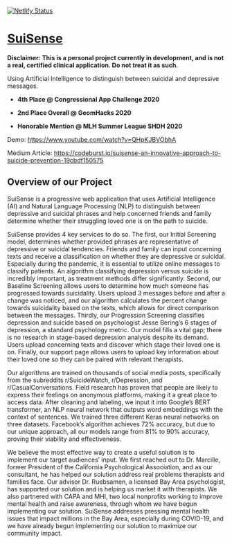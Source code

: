 [![Netlify Status](https://api.netlify.com/api/v1/badges/113e244d-b901-4ac2-95c2-77977458bf9d/deploy-status)](https://app.netlify.com/sites/suisense/deploys)

# [SuiSense](https://suisense.space/)

**Disclaimer: This is a personal project currently in development, and is not a real, certified clinical application. Do not treat it as such.**

Using Artificial Intelligence to distinguish between suicidal and depressive messages.

- **4th Place @ Congressional App Challenge 2020**

- **2nd Place Overall @ GeomHacks 2020**

- **Honorable Mention @ MLH Summer League SHDH 2020**

Demo: https://www.youtube.com/watch?v=QHpKJBVObhA

Medium Article: https://codeburst.io/suisense-an-innovative-approach-to-suicide-prevention-19cbdf150575

## Overview of our Project

SuiSense is a progressive web application that uses Artificial Intelligence (AI) and Natural Language Processing (NLP) to distinguish between depressive and suicidal phrases and help concerned friends and family determine whether their struggling loved one is on the path to suicide. 

SuiSense provides 4 key services to do so. The first, our Initial Screening model, determines
whether provided phrases are representative of depressive or suicidal tendencies. Friends and
family can input concerning texts and receive a classification on whether they are depressive or
suicidal. Especially during the pandemic, it is essential to utilize online messages to classify
patients. An algorithm classifying depression versus suicide is incredibly important, as treatment
methods differ significantly. Second, our Baseline Screening allows users to determine how much
someone has progressed towards suicidality. Users upload 3 messages before and after a change
was noticed, and our algorithm calculates the percent change towards suicidality based on the
texts, which allows for direct comparison between the messages. Thirdly, our Progression
Screening classifies depression and suicide based on psychologist Jesse Bering’s 6 stages of
depression, a standard psychology metric. Our model fills a vital gap; there is no research in stage-based depression analysis
despite its demand. Users upload concerning texts and discover which stage their loved one is on. Finally, our support page allows users to upload key information about their loved one so they can
be paired with relevant therapists.

Our algorithms are trained on thousands of social media posts, specifically from the subreddits r/SuicideWatch, r/Depression, and r/CasualConversations. Field research has proven that people are likely to express their feelings on anonymous platforms, making it a great place to access data. After cleaning and labeling, we input it into Google’s BERT transformer, an NLP neural network that outputs word embeddings with the context of sentences. We trained three different Keras neural networks on three datasets. Facebook’s algorithm achieves 72% accuracy, but due to our unique approach, all our models range from 81% to 90% accuracy, proving their viability and effectiveness.

We believe the most effective way to create a useful solution is to implement our target audiences’ input. We first reached out to Dr. Marcille, former President of the California Psychological Association, and as our consultant, he has helped our solution address real problems therapists and families face. Our advisor Dr. Ruebsamen, a licensed Bay Area psychologist, has supported our solution and is helping us market it with therapists. We also partnered with CAPA and MHI, two local nonprofits working to improve mental health and raise awareness, through whom we have begun implementing our solution. SuiSense addresses pressing mental health issues that impact millions in the Bay Area, especially during COVID-19, and we have already begun implementing our solution to maximize our community impact.
